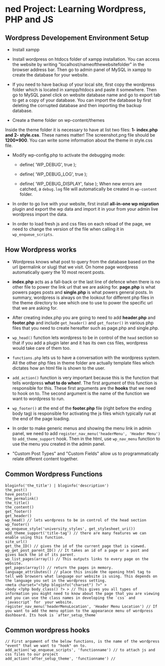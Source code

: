 # ned Project: Learning Wordpress, PHP and JS

## Wordpress Developement Environment Setup

* Install xampp

* Install wordpress on htdocs folder of xampp installation. You can access the website by writing "localhost/nameofthewebsitefolder" in the browser address bar. Then go to admin panel of MySQL in xampp to create the database for your website. 

* If you need to have backup of your local site, first copy the wordpress folder which is located in xampp/htdocs and paste it somewhere. Then go to MySQL panel click on website database name and go to export tab to get a copy of your database. You can import the database by first deleting the corrupted database and then importing the backup database.

* Create a theme folder on wp-content/themes
 
 Inside the theme folder it is necessary to have at list two files: **1- index.php and 2- style.css**. These names matter! The screenshot.png file
 should be **1200*900**. You can write some information about the theme in style.css file.
 
* Modify wp-config.php to activate the debugging mode:

  * define( 'WP_DEBUG', true );

  * define( 'WP_DEBUG_LOG', true );
  
  * define( 'WP_DEBUG_DISPLAY', false );
  When new errors are catched, a `debug.log` file will automatically be created in `wp-content` folder.
  
 * In order to go live with your website, first install **all-in-one wp migration** plugin and export the wp data and import it in your from your admin live wordpress import the data. 
 
 * In order to load fresh js and css files on each reload of the page, we need to change the version of the file when calling it in `wp_enqueue_scripts`.

## How Wordpress works

* Wordpress knows what post to query from the database based on the url (permalink or slug) that we visit. On home page wordpress automatically query the 10 most recent posts. 

* **index.php** acts as a fall-back or the last line of defence when there is no other file to power the link url that we are asking for.
**page.php** is what powers pages posts and **single.php** is what powers general posts. In summary, wordpress is always on the lookout for 
different php files in the theme directory to see which one to use to power the specific url that we are asking for.

* After creating index.php you are going to need to add **header.php** and **footer.php** and include `get_header()` and `get_footer()` in 
various php files that you need to create hereafter such as page.php and single.php.

* `wp_head()` function lets wordpress to be in control of the `head` section so that if you add a plugin later and it has its own css files, wordpress would take care of them too.

* `functions.php` lets us to have a conversation with the wordpress system. All the other php files in theme folder are actually template files which dictates how an html file is shown to the user. 

* `add_action()` function is very important because this is the function that tells wordpress **what to do when!**. The first argument of this 
function is responsible for this. These first arguments are the **hooks** that we need to hook on to. The second argument is the name of the function we want to wordpress to run.

* `wp_footer()` at the end of the **footer.php** file (right before the ending body tag) is responsible for activating the js files which typically run at the end of the page loading. 

* In order to make generic menus and showing the menu link in admin panel, we need to add `register_nav_menu('headerMenu', 'Header Menu')` to `add_theme_support` hook. Then in the html, use `wp_nav_menu` function to use the menu you created in the admin panel.

* "Custom Post Types" and "Custom Fields" allow us to programmatically relate different content together.

## Common Wordpress Functions
```
bloginfo('the_title') | bloginfo('description')
the_post()
have_posts()
the_permalink()
the_title()
the_content()
get_footer()
get_header()
wp_head() // lets wordpress to be in control of the head section
wp_footer() 
wp_enqueue_style('university_styles', get_stylesheet_uri())
add_theme_support('title-tag') // there are many features we can enable using this function.
site_url()
get_the_ID() // gives the id of the current page that is viewed. 
wp_get_post_parent_ID() // It takes an id of a page or a post and gives back the id of its parent.
wp_list_pages(array()) // This outputs links to every page on the website.
get_pages(array()) // return the pages in memory.
language_attributes() // place this inside the opening html tag to tell web browsers what language our website is using. This depends on the language you set in the wordpress setting.
<meta charset="<?php bloginfo("charset") ?>" > 
<body <?php body_class() ?> > // This gives you all types of information you might need to know about the page that you are viewing and you can use the class names in developing the `css` and `javascript` for  your website.
register_nav_menu('headerMenuLocation', 'Header Menu Location') // If you want to add the menu option to the appearance menu of wordpress dashboard. Its hook is `after_setup_theme`

```

## Common wordpress hooks
```
// First argument of the below functions, is the name of the wordpress "event" that we want to "hook" on to.
add_action('wp_enqueue_scripts', 'functionname') // to attach js and css files to our project
add_action('after_setup_theme', 'functionname') // 
```


